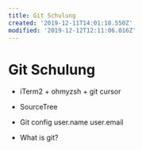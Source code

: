 ```yaml
---
title: Git Schulung
created: '2019-12-11T14:01:18.550Z'
modified: '2019-12-12T12:11:06.016Z'
---
```


# Git Schulung

- iTerm2 + ohmyzsh + git cursor
- SourceTree
- Git config user.name user.email

- What is git?


